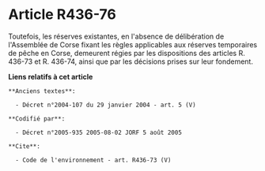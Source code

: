 # Article R436-76

Toutefois, les réserves existantes, en l'absence de délibération de l'Assemblée de Corse fixant les règles applicables aux
réserves temporaires de pêche en Corse, demeurent régies par les dispositions des articles R. 436-73 et R. 436-74, ainsi que
par les décisions prises sur leur fondement.

**Liens relatifs à cet article**

	**Anciens textes**:

	  - Décret n°2004-107 du 29 janvier 2004 - art. 5 (V)

	**Codifié par**:

	  - Décret n°2005-935 2005-08-02 JORF 5 août 2005

	**Cite**:

	  - Code de l'environnement - art. R436-73 (V)
